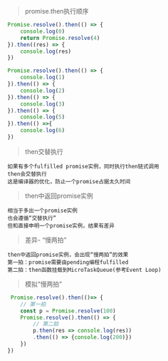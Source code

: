 > promise.then执行顺序

```javascript
Promise.resolve().then(() => {
    console.log(0)
    return Promise.resolve(4)
}).then((res) => {
    console.log(res)
})

Promise.resolve().then(() => {
    console.log(1)
}).then(() => {
    console.log(2)
}).then(() => {
    console.log(3)
}).then(() => {
    console.log(5)
}).then(() =>{
    console.log(6)
})
```

> then交替执行

```
如果有多个fulfilled promise实例，同时执行then链式调用
then会交替执行
这是编译器的优化，防止一个promise占据太久时间
```

> then中返回promise实例

```
相当于多出一个promise实例
也会遵循“交替执行”
但和直接申明一个promise实例，结果有差异
```

> 差异- “慢两拍”

```
then中返回promise实例，会出现“慢两拍”的效果
第一拍：promise需要由pending编程fulfilled
第二拍：then函数挂载到MicroTaskQueue(参考Event Loop)
```

> 模拟“慢两拍”

```javascript
 Promise.resolve().then(()=> {
    // 第一拍
    const p = Promise.resolve(100)
    Promise.resolve().then(() => {
        // 第二拍
        p.then(res => console.log(res))
        .then(() => {console.log(200)})
    })
})
```